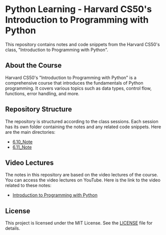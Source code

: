 # Python Learning - Harvard CS50's Introduction to Programming with Python

This repository contains notes and code snippets from the Harvard CS50's class, "Introduction to Programming with Python".

## About the Course

Harvard CS50's "Introduction to Programming with Python" is a comprehensive course that introduces the fundamentals of Python programming. It covers various topics such as data types, control flow, functions, error handling, and more.

## Repository Structure

The repository is structured according to the class sessions. Each session has its own folder containing the notes and any related code snippets. Here are the main directories:

- [6.10_Note](https://github.com/JimmyToluene/python-learning/tree/main/6.10_Note)
- [6.11_Note](https://github.com/JimmyToluene/python-learning/tree/main/6.11_Note)

## Video Lectures

The notes in this repository are based on the video lectures of the course. You can access the video lectures on YouTube. Here is the link to the video related to these notes:

- [Introduction to Programming with Python](https://www.youtube.com/watch?v=nLRL_NcnK-4&t=6324s)

## License

This project is licensed under the MIT License. See the [LICENSE](https://github.com/JimmyToluene/python-learning/blob/main/LICENSE) file for details.
